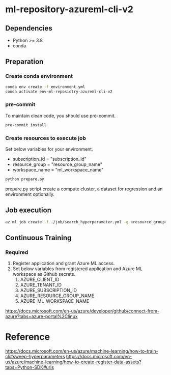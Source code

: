 # ml-repository-azureml-cli-v2

## Dependencies

- Python >= 3.8
- conda

## Preparation

### Create conda environment

```bash
conda env create -f environment.yml
conda activate env-ml-reposiotry-azureml-cli-v2
```

### pre-commit

To maintain clean code, you should use pre-commit.

```bash
pre-commit install
```

### Create resources to execute job

Set below variables for your environment.

- subscription_id = "subscription_id"
- resource_group = "resource_group_name"
- workspace_name = "ml_workspace_name"

```bash
python prepare.py
```

prepare.py script create a compute cluster, a dataset for regression and an environment optionally.

## Job execution

```bash
az ml job create -f ./job/search_hyperparameter.yml -g <resource_group> -w <ml_workspace>
```

## Continuous Training

### Required

1. Register application and grant Azure ML access.
1. Set below variables from registered application and Azure ML workspace as Github secrets.
   1. AZURE_CLIENT_ID
   1. AZURE_TENANT_ID
   1. AZURE_SUBSCRIPTION_ID
   1. AZURE_RESOURCE_GROUP_NAME
   1. AZURE_ML_WORKSPACE_NAME

https://docs.microsoft.com/en-us/azure/developer/github/connect-from-azure?tabs=azure-portal%2Clinux

# Reference

https://docs.microsoft.com/en-us/azure/machine-learning/how-to-train-cli#sweep-hyperparameters
https://docs.microsoft.com/en-us/azure/machine-learning/how-to-create-register-data-assets?tabs=Python-SDK#uris
